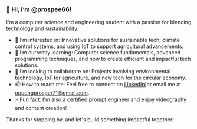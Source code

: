 ### 👋 Hi, I’m @prospee66!

I'm a computer science and engineering student with a passion for blending technology and sustainability. 

- 👀 I’m interested in: Innovative solutions for sustainable tech, climate control systems, and using IoT to support agricultural advancements.
- 🌱 I’m currently learning: Computer science fundamentals, advanced programming techniques, and how to create efficient and impactful tech solutions.
- 💞️ I’m looking to collaborate on: Projects involving environmental technology, IoT for agriculture, and new tech for the circular economy.
- 📫 How to reach me: Feel free to connect on [LinkedIn](https://www.linkedin.com/in/prosper-oppong))or email me at oppongprosper71@gmail.com.
- ⚡ Fun fact: I'm also a certified prompt engineer and enjoy videography and content creation!

Thanks for stopping by, and let's build something impactful together!
